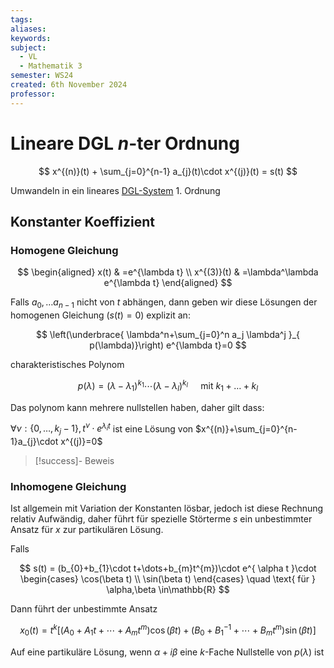```yaml
---
tags: 
aliases: 
keywords: 
subject:
  - VL
  - Mathematik 3
semester: WS24
created: 6th November 2024
professor:
---
```

 
# Lineare DGL $n$-ter Ordnung

$$
x^{(n)}(t) + \sum_{j=0}^{n-1} a_{j}(t)\cdot x^{(j)}(t) = s(t)
$$

Umwandeln in ein lineares [DGL-System](Analysis/DGL-System.md) 1. Ordnung


## Konstanter Koeffizient

### Homogene Gleichung
$$
\begin{aligned}
x(t) & =e^{\lambda t} \\
x^{(3)}(t) & =\lambda^\lambda e^{\lambda t}
\end{aligned}
$$

Falls $a_{0}, \dots a_{n-1}$ nicht von $t$ abhängen, dann geben wir diese Lösungen der homogenen Gleichung ($s(t)=0$) explizit an:


$$
\left(\underbrace{ \lambda^n+\sum_{j=0}^n a_j \lambda^j }_{ p(\lambda)}\right) e^{\lambda t}=0
$$


charakteristisches Polynom

$$
p(\lambda)=\left(\lambda-\lambda_1\right)^{k_1} \cdots\left(\lambda-\lambda_l\right)^{k_l} \quad \text{ mit } k_{1}+\dots + k_{l}
$$

Das polynom kann mehrere nullstellen haben, daher gilt dass:

$\forall\nu : {\{ 0,\dots,k_{j} - 1\}},\, t^{\nu}\cdot e^{\lambda_{i} t}$ ist eine Lösung von $x^{(n)}+\sum_{j=0}^{n-1}a_{j}\cdot x^{(j)}=0$

> [!success]- Beweis
> 


### Inhomogene Gleichung

Ist allgemein mit Variation der Konstanten lösbar, jedoch ist diese Rechnung relativ Aufwändig, daher führt für spezielle Störterme $s$ ein unbestimmter Ansatz für $x$ zur partikulären Lösung.

Falls

$$
s(t) = (b_{0}+b_{1}\cdot t+\dots+b_{m}t^{m})\cdot e^{ \alpha t }\cdot \begin{cases}
\cos(\beta t) \\
\sin(\beta t)
\end{cases} \quad \text{ für } \alpha,\beta \in\mathbb{R}
$$

Dann führt der unbestimmte Ansatz 

$$
x_0(t)=t^k\left[\left(A_0+A_1 t+\cdots+A_m t^m\right) \cos (\beta t)+\left(B_0+B_1^{-1}+\cdots+B_m t^m\right) \sin (\beta t)\right]
$$

Auf eine partikuläre Lösung, wenn $\alpha+i\beta$ eine $k$-Fache Nullstelle von $p(\lambda)$ ist